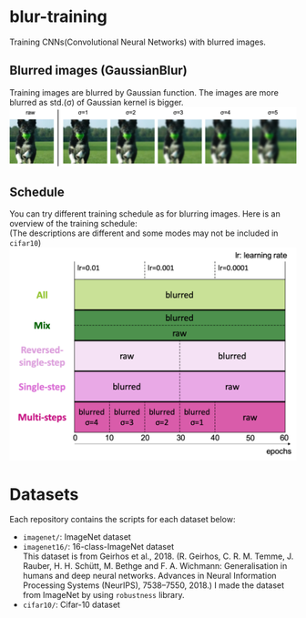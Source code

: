# blur-training
Training CNNs(Convolutional Neural Networks) with blurred images.


## Blurred images (GaussianBlur)
Training images are blurred by Gaussian function. The images are more blurred as std.(σ) of Gaussian kernel is bigger.
![blurred-images](./figures/blurred_images.png)


## Schedule
You can try different training schedule as for blurring images. Here is an overview of the training schedule: <br>
(The descriptions are different and some modes may not be included in `cifar10`)
![schedule](./figures/schedule.png)


# Datasets
Each repository contains the scripts for each dataset below:
- `imagenet/`: ImageNet dataset
- `imagenet16/`: 16-class-ImageNet dataset <br>
  This dataset is from Geirhos et al., 2018.
  (R. Geirhos, C. R. M. Temme, J. Rauber, H. H. Schütt, M. Bethge and F. A. Wichmann: Generalisation in humans and deep neural networks. Advances in Neural Information Processing Systems (NeurIPS), 7538–7550, 2018.)
  I made the dataset from ImageNet by using `robustness` library.
- `cifar10/`: Cifar-10 dataset  